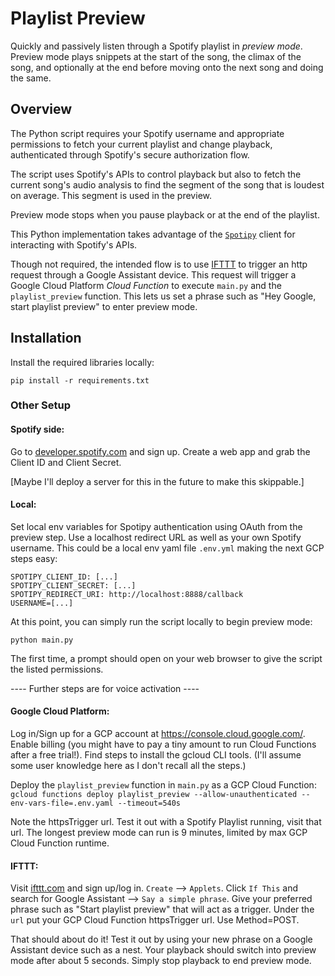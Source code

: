 # Playlist Preview

Quickly and passively listen through a Spotify playlist in <i>preview mode</i>.  Preview mode plays snippets at the start of the song, the climax of the song, and 
optionally at the end before moving onto the next song and doing the same.  

## Overview

The Python script requires your Spotify username and appropriate permissions to fetch your current playlist and change playback, authenticated through Spotify's secure 
authorization flow.  

The script uses Spotify's APIs to control playback but also to fetch the current song's audio analysis to find the segment of the song that is loudest on average.  This segment
is used in the preview.  

Preview mode stops when you pause playback or at the end of the playlist.  

This Python implementation takes advantage of the <a href='https://spotipy.readthedocs.io/'>`Spotipy`</a> client for interacting with Spotify's APIs.

Though not required, the intended flow is to use <a href='IFTTT.com'>IFTTT</a> to trigger an http request through a Google Assistant device.  This request will trigger a Google Cloud Platform <i>Cloud Function</i> to execute `main.py` and the `playlist_preview` function.  This lets us set a phrase such as "Hey Google, start playlist preview" to enter preview mode.

## Installation
Install the required libraries locally:

```pip install -r requirements.txt```

### Other Setup

#### Spotify side:
Go to <a href='developer.spotify.com'>developer.spotify.com</a> and sign up.  Create a web app and grab the Client ID and Client Secret.

[Maybe I'll deploy a server for this in the future to make this skippable.]

#### Local:
Set local env variables for Spotipy authentication using OAuth from the preview step.  Use a localhost redirect URL as well as your own Spotify username.  This could be a local 
env yaml file `.env.yml` making the next GCP steps easy:
```
SPOTIPY_CLIENT_ID: [...]
SPOTIPY_CLIENT_SECRET: [...]
SPOTIPY_REDIRECT_URI: http://localhost:8888/callback
USERNAME=[...]
```

At this point, you can simply run the script locally to begin preview mode:

```python main.py```

The first time, a prompt should open on your web browser to give the script the listed permissions.

---- Further steps are for voice activation ----
#### Google Cloud Platform:
Log in/Sign up for a GCP account at <a href='https://console.cloud.google.com/'>https://console.cloud.google.com/</a>.  Enable billing (you might have to pay a tiny amount to run Cloud Functions after a free trial!).  Find steps to install the gcloud CLI tools.  (I'll assume some user knowledge here as I don't recall all the steps.)

Deploy the `playlist_preview` function in `main.py` as a GCP Cloud Function:
```gcloud functions deploy playlist_preview --allow-unauthenticated --env-vars-file=.env.yaml --timeout=540s```

Note the httpsTrigger url.  Test it out with a Spotify Playlist running, visit that url.  The longest preview mode can run is 9 minutes, limited by max GCP Cloud Function runtime.  

#### IFTTT:
Visit <a href='ifttt.com'>ifttt.com</a> and sign up/log in.  `Create` --> `Applets`.  Click `If This` and search for Google Assistant --> `Say a simple phrase`.  Give your preferred phrase such as "Start playlist preview" that will act as a trigger.  Under the `url` put your GCP Cloud Function httpsTrigger url.  Use Method=POST.  

That should about do it!  Test it out by using your new phrase on a Google Assistant device such as a nest.  Your playback should switch into preview mode after about 5 seconds.  Simply stop playback to end preview mode.
